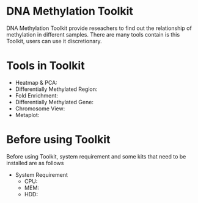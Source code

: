 # DNA Methylation Toolkit
DNA Methylation Toolkit provide reseachers to find out the relationship of methylation in different samples.
There are many tools contain is this Toolkit, users can use it discretionary.

# Tools in Toolkit
* Heatmap & PCA:
* Differentially Methylated Region:
* Fold Enrichment:
* Differentially Methylated Gene:
* Chromosome View:
* Metaplot:

# Before using Toolkit
Before using Toolkit, system requirement and some kits that need to be installed are as follows
* System Requirement
  * CPU:
  * MEM:
  * HDD:
